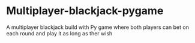 # Multiplayer-blackjack-pygame
A multiplayer blackjack build with Py game where both players can bet on each round and play it as long as ther wish

